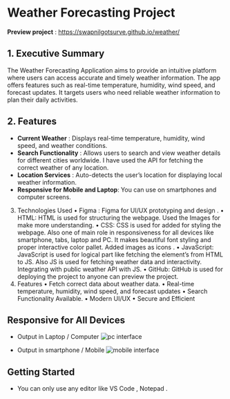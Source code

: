 # Weather Forecasting Project
**Preview project** : https://swapnilgotsurve.github.io/weather/
## 1. Executive Summary
The Weather Forecasting Application aims to provide an intuitive platform where users can access accurate and timely weather information. The app offers features such as real-time temperature, humidity, wind speed, and forecast updates. It targets users who need reliable weather information to plan their daily activities.

## 2. Features
- **Current Weather** : Displays real-time temperature, humidity, wind speed, and weather conditions.
- **Search Functionality** : Allows users to search and view weather details for different cities worldwide. I have used the API for fetching the correct weather of any location.
- **Location Services** : Auto-detects the user’s location for displaying local weather information.
- **Responsive for Mobile and Laptop**: You can use on smartphones and computer screens.

3. Technologies Used
•	Figma : Figma for UI/UX prototyping and design . 
•	HTML: HTML is used for structuring the webpage. Used the Images for make more understanding.
•	CSS: CSS is used for added for styling the webpage. Also one of main role in responsiveness for all devices like smartphone, tabs, laptop and PC. It makes beautiful font styling and proper interactive color pallet. Added images as icons . 
•	JavaScript: JavaScript is used for logical part like fetching the element’s from HTML to JS. Also JS is used for fetching weather data and interactivity. Integrating with public weather API with JS.
•	GitHub: GitHub is used for deploying the project to anyone can preview the project.
4. Features
•	Fetch correct data about weather data.
•	Real-time temperature, humidity, wind speed, and forecast updates 
•	Search Functionality Available.
•	Modern UI/UX
•	Secure and Efficient

## Responsive for All Devices 
- Output in Laptop / Computer
![pc interface](https://github.com/user-attachments/assets/3b1b69e1-5e5a-4420-8ecf-e137a4633878)

- Output in smartphone / Mobile
![mobile interface](https://github.com/user-attachments/assets/28de20f0-ef8f-4e8d-94fd-f5a34079cb5a)

## Getting Started
- You can only use any editor like VS Code , Notepad .
 
